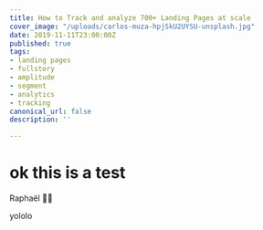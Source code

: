 ```yaml
---
title: How to Track and analyze 700+ Landing Pages at scale
cover_image: "/uploads/carlos-muza-hpjSkU2UYSU-unsplash.jpg"
date: 2019-11-11T23:00:00Z
published: true
tags:
- landing pages
- fullstory
- amplitude
- segment
- analytics
- tracking
canonical_url: false
description: ''

---
```

# ok this is a test

Raphaël 🙆‍♂️

yololo